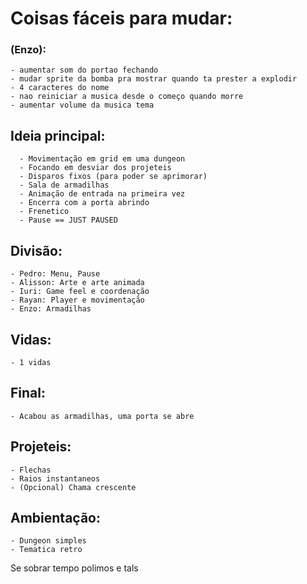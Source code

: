 # Coisas fáceis para mudar:
### (Enzo):
	- aumentar som do portao fechando
	- mudar sprite da bomba pra mostrar quando ta prester a explodir
	- 4 caracteres do nome
	- nao reiniciar a musica desde o começo quando morre
 	- aumentar volume da musica tema

## Ideia principal:
      - Movimentação em grid em uma dungeon
      - Focando em desviar dos projeteis
      - Disparos fixos (para poder se aprimorar)
      - Sala de armadilhas
      - Animação de entrada na primeira vez
      - Encerra com a porta abrindo
      - Frenetico
      - Pause == JUST PAUSED

## Divisão:

	- Pedro: Menu, Pause
	- Alisson: Arte e arte animada
	- Iuri: Game feel e coordenação
	- Rayan: Player e movimentação
	- Enzo: Armadilhas

## Vidas:
	- 1 vidas

## Final:
	- Acabou as armadilhas, uma porta se abre

## Projeteis:
	- Flechas
	- Raios instantaneos
	- (Opcional) Chama crescente

## Ambientação:
	- Dungeon simples
	- Tematica retro

Se sobrar tempo polimos e tals
